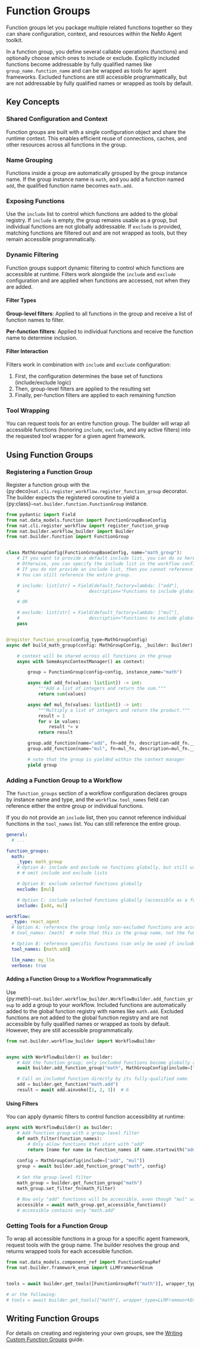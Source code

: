<!--
SPDX-FileCopyrightText: Copyright (c) 2025, NVIDIA CORPORATION & AFFILIATES. All rights reserved.
SPDX-License-Identifier: Apache-2.0

Licensed under the Apache License, Version 2.0 (the "License");
you may not use this file except in compliance with the License.
You may obtain a copy of the License at

http://www.apache.org/licenses/LICENSE-2.0

Unless required by applicable law or agreed to in writing, software
distributed under the License is distributed on an "AS IS" BASIS,
WITHOUT WARRANTIES OR CONDITIONS OF ANY KIND, either express or implied.
See the License for the specific language governing permissions and
limitations under the License.
-->

# Function Groups

Function groups let you package multiple related functions together so they can share configuration, context, and resources within the NeMo Agent toolkit.

In a function group, you define several callable operations (functions) and optionally choose which ones to include or exclude. Explicitly included functions become addressable by fully qualified names like `group_name.function_name` and can be wrapped as tools for agent frameworks. Excluded functions are still accessible programmatically, but are not addressable by fully qualified names or wrapped as tools by default.

## Key Concepts

### Shared Configuration and Context

Function groups are built with a single configuration object and share the runtime context. This enables efficient reuse of connections, caches, and other resources across all functions in the group.

### Name Grouping

Functions inside a group are automatically grouped by the group instance name. If the group instance name is `math`, and you add a function named `add`, the qualified function name becomes `math.add`.

### Exposing Functions

Use the `include` list to control which functions are added to the global registry. If `include` is empty, the group remains usable as a group, but individual functions are not globally addressable. If `exclude` is provided, matching functions are filtered out and are not wrapped as tools, but they remain accessible programmatically.

### Dynamic Filtering

Function groups support dynamic filtering to control which functions are accessible at runtime. Filters work alongside the `include` and `exclude` configuration and are applied when functions are accessed, not when they are added.

#### Filter Types

**Group-level filters**: Applied to all functions in the group and receive a list of function names to filter.

**Per-function filters**: Applied to individual functions and receive the function name to determine inclusion.

#### Filter Interaction

Filters work in combination with `include` and `exclude` configuration:

1. First, the configuration determines the base set of functions (include/exclude logic)
2. Then, group-level filters are applied to the resulting set
3. Finally, per-function filters are applied to each remaining function

### Tool Wrapping

You can request tools for an entire function group. The builder will wrap all accessible functions (honoring `include`, `exclude`, and any active filters) into the requested tool wrapper for a given agent framework.

## Using Function Groups

### Registering a Function Group

Register a function group with the {py:deco}`nat.cli.register_workflow.register_function_group` decorator. The builder expects the registered coroutine to yield a {py:class}`~nat.builder.function.FunctionGroup` instance.

```python
from pydantic import Field
from nat.data_models.function import FunctionGroupBaseConfig
from nat.cli.register_workflow import register_function_group
from nat.builder.workflow_builder import Builder
from nat.builder.function import FunctionGroup


class MathGroupConfig(FunctionGroupBaseConfig, name="math_group"):
    # If you want to provide a default include list, you can do so here.
    # Otherwise, you can specify the include list in the workflow configuration.
    # If you do not provide an include list, then you cannot reference individual functions in the tool_names list.
    # You can still reference the entire group.

    # include: list[str] = Field(default_factory=lambda: ["add"],
    #                          description="Functions to include globally")

    # OR

    # exclude: list[str] = Field(default_factory=lambda: ["mul"],
    #                          description="Functions to exclude globally")
    pass


@register_function_group(config_type=MathGroupConfig)
async def build_math_group(config: MathGroupConfig, _builder: Builder):

    # context will be shared across all functions in the group
    async with SomeAsyncContextManager() as context:

        group = FunctionGroup(config=config, instance_name="math")

        async def add_fn(values: list[int]) -> int:
            """Add a list of integers and return the sum."""
            return sum(values)

        async def mul_fn(values: list[int]) -> int:
            """Multiply a list of integers and return the product."""
            result = 1
            for v in values:
                result *= v
            return result

        group.add_function(name="add", fn=add_fn, description=add_fn.__doc__)
        group.add_function(name="mul", fn=mul_fn, description=mul_fn.__doc__)

        # note that the group is yielded within the context manager
        yield group
```

### Adding a Function Group to a Workflow

The `function_groups` section of a workflow configuration declares groups by instance name and type, and the `workflow.tool_names` field can reference either the entire group or individual functions.

If you do not provide an `include` list, then you cannot reference individual functions in the `tool_names` list. You can still reference the entire group.

```yaml
general:
  # ...

function_groups:
  math:
    _type: math_group
    # Option A: include and exclude no functions globally, but still usable as a group
    # # omit include and exclude lists

    # Option B: exclude selected functions globally
    exclude: [mul]

    # Option C: include selected functions globally (accessible as a function named math.add, math.mul)
    include: [add, mul]

workflow:
  _type: react_agent
  # Option A: reference the group (only non-excluded functions are accessible)
  # tool_names: [math]  # note that this is the group name, not the function name

  # Option B: reference specific functions (can only be used if include list is provided)
  tool_names: [math.add]

  llm_name: my_llm
  verbose: true
```


#### Adding a Function Group to a Workflow Programmatically

Use {py:meth}`~nat.builder.workflow_builder.WorkflowBuilder.add_function_group` to add a group to your workflow. Included functions are automatically added to the global function registry with names like `math.add`. Excluded functions are not added to the global function registry and are not accessible by fully qualified names or wrapped as tools by default. However, they are still accessible programmatically.

```python
from nat.builder.workflow_builder import WorkflowBuilder


async with WorkflowBuilder() as builder:
    # Add the function group; only included functions become globally available
    await builder.add_function_group("math", MathGroupConfig(include=["add"]))

    # Call an included function directly by its fully-qualified name
    add = builder.get_function("math.add")
    result = await add.ainvoke([1, 2, 3])  # 6
```

#### Using Filters

You can apply dynamic filters to control function accessibility at runtime:

```python
async with WorkflowBuilder() as builder:
    # Add function group with a group-level filter
    def math_filter(function_names):
        # Only allow functions that start with "add"
        return [name for name in function_names if name.startswith("add")]
    
    config = MathGroupConfig(include=["add", "mul"])
    group = await builder.add_function_group("math", config)
    
    # Set the group-level filter
    math_group = builder.get_function_group("math")
    math_group.set_filter_fn(math_filter)
    
    # Now only "add" functions will be accessible, even though "mul" was included
    accessible = await math_group.get_accessible_functions()
    # accessible contains only "math.add"
```

### Getting Tools for a Function Group

To wrap all accessible functions in a group for a specific agent framework, request tools with the group name. The builder resolves the group and returns wrapped tools for each accessible function.

```python
from nat.data_models.component_ref import FunctionGroupRef
from nat.builder.framework_enum import LLMFrameworkEnum


tools = await builder.get_tools([FunctionGroupRef("math")], wrapper_type=LLMFrameworkEnum.LANGCHAIN)

# or the following:
# tools = await builder.get_tools(["math"], wrapper_type=LLMFrameworkEnum.LANGCHAIN)
```

## Writing Function Groups

For details on creating and registering your own groups, see the [Writing Custom Function Groups](../extend/function-groups.md) guide.
